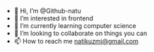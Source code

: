 - 👋 Hi, I’m @Github-natu
- 👀 I’m interested in frontend
- 🌱 I’m currently learning computer science 
- 💞️ I’m looking to collaborate on things you can
- 📫 How to reach me natikuzmi@gmail.com

<!---
Github-natu/Github-natu is a ✨ special ✨ repository because its `README.md` (this file) appears on your GitHub profile.
You can click the Preview link to take a look at your changes.
--->
